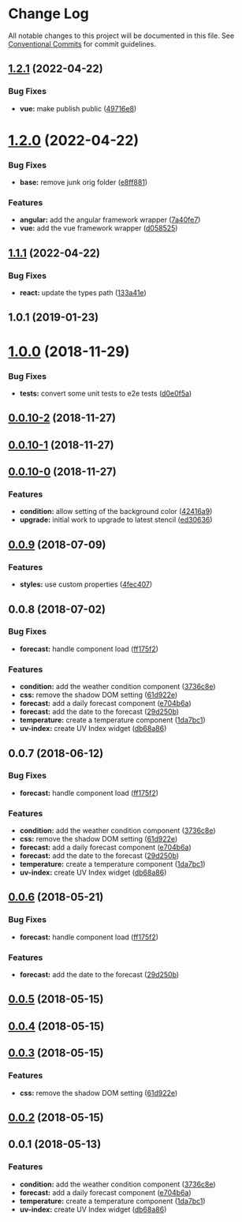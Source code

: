 # Change Log

All notable changes to this project will be documented in this file.
See [Conventional Commits](https://conventionalcommits.org) for commit guidelines.

## [1.2.1](https://github.com/ionic-enterprise/cs-demo-weather-widgets/compare/v1.2.0...v1.2.1) (2022-04-22)

### Bug Fixes

- **vue:** make publish public ([49716e8](https://github.com/ionic-enterprise/cs-demo-weather-widgets/commit/49716e859ecfba8bba463184a75f45720ba34e2d))

# [1.2.0](https://github.com/ionic-enterprise/cs-demo-weather-widgets/compare/v1.1.1...v1.2.0) (2022-04-22)

### Bug Fixes

- **base:** remove junk orig folder ([e8ff881](https://github.com/ionic-enterprise/cs-demo-weather-widgets/commit/e8ff88190506928abce23ac8dedd930c5ef52f19))

### Features

- **angular:** add the angular framework wrapper ([7a40fe7](https://github.com/ionic-enterprise/cs-demo-weather-widgets/commit/7a40fe73b84eab1549cef2071ecdc78609b9ded1))
- **vue:** add the vue framework wrapper ([d058525](https://github.com/ionic-enterprise/cs-demo-weather-widgets/commit/d05852507be466dfb4829a183742aecc56d54992))

## [1.1.1](https://github.com/ionic-enterprise/cs-demo-weather-widgets/compare/v1.1.0...v1.1.1) (2022-04-22)

### Bug Fixes

- **react:** update the types path ([133a41e](https://github.com/ionic-enterprise/cs-demo-weather-widgets/commit/133a41eb513a8548bae7d81bbe37574beb1138a5))

<a name="1.0.1"></a>

## 1.0.1 (2019-01-23)

<a name="1.0.0"></a>

# [1.0.0](https://github.com/kensodemann/csdemo-weather-widgets/compare/v0.0.10-2...v1.0.0) (2018-11-29)

### Bug Fixes

- **tests:** convert some unit tests to e2e tests ([d0e0f5a](https://github.com/kensodemann/csdemo-weather-widgets/commit/d0e0f5a))

<a name="0.0.10-2"></a>

## [0.0.10-2](https://github.com/kensodemann/csdemo-weather-widgets/compare/v0.0.10-1...v0.0.10-2) (2018-11-27)

<a name="0.0.10-1"></a>

## [0.0.10-1](https://github.com/kensodemann/csdemo-weather-widgets/compare/v0.0.10-0...v0.0.10-1) (2018-11-27)

<a name="0.0.10-0"></a>

## [0.0.10-0](https://github.com/kensodemann/csdemo-weather-widgets/compare/v0.0.9...v0.0.10-0) (2018-11-27)

### Features

- **condition:** allow setting of the background color ([42416a9](https://github.com/kensodemann/csdemo-weather-widgets/commit/42416a9))
- **upgrade:** initial work to upgrade to latest stencil ([ed30636](https://github.com/kensodemann/csdemo-weather-widgets/commit/ed30636))

<a name="0.0.9"></a>

## [0.0.9](https://github.com/kensodemann/csdemo-weather-widgets/compare/v0.0.8...v0.0.9) (2018-07-09)

### Features

- **styles:** use custom properties ([4fec407](https://github.com/kensodemann/csdemo-weather-widgets/commit/4fec407))

<a name="0.0.8"></a>

## 0.0.8 (2018-07-02)

### Bug Fixes

- **forecast:** handle component load ([ff175f2](https://github.com/kensodemann/csdemo-weather-widgets/commit/ff175f2))

### Features

- **condition:** add the weather condition component ([3736c8e](https://github.com/kensodemann/csdemo-weather-widgets/commit/3736c8e))
- **css:** remove the shadow DOM setting ([61d922e](https://github.com/kensodemann/csdemo-weather-widgets/commit/61d922e))
- **forecast:** add a daily forecast component ([e704b6a](https://github.com/kensodemann/csdemo-weather-widgets/commit/e704b6a))
- **forecast:** add the date to the forecast ([29d250b](https://github.com/kensodemann/csdemo-weather-widgets/commit/29d250b))
- **temperature:** create a temperature component ([1da7bc1](https://github.com/kensodemann/csdemo-weather-widgets/commit/1da7bc1))
- **uv-index:** create UV Index widget ([db68a86](https://github.com/kensodemann/csdemo-weather-widgets/commit/db68a86))

<a name="0.0.7"></a>

## 0.0.7 (2018-06-12)

### Bug Fixes

- **forecast:** handle component load ([ff175f2](https://github.com/kensodemann/csdemo-weather-widgets/commit/ff175f2))

### Features

- **condition:** add the weather condition component ([3736c8e](https://github.com/kensodemann/csdemo-weather-widgets/commit/3736c8e))
- **css:** remove the shadow DOM setting ([61d922e](https://github.com/kensodemann/csdemo-weather-widgets/commit/61d922e))
- **forecast:** add a daily forecast component ([e704b6a](https://github.com/kensodemann/csdemo-weather-widgets/commit/e704b6a))
- **forecast:** add the date to the forecast ([29d250b](https://github.com/kensodemann/csdemo-weather-widgets/commit/29d250b))
- **temperature:** create a temperature component ([1da7bc1](https://github.com/kensodemann/csdemo-weather-widgets/commit/1da7bc1))
- **uv-index:** create UV Index widget ([db68a86](https://github.com/kensodemann/csdemo-weather-widgets/commit/db68a86))

<a name="0.0.6"></a>

## [0.0.6](https://github.com/kensodemann/csdemo-weather-widgets/compare/v0.0.5...v0.0.6) (2018-05-21)

### Bug Fixes

- **forecast:** handle component load ([ff175f2](https://github.com/kensodemann/csdemo-weather-widgets/commit/ff175f2))

### Features

- **forecast:** add the date to the forecast ([29d250b](https://github.com/kensodemann/csdemo-weather-widgets/commit/29d250b))

<a name="0.0.5"></a>

## [0.0.5](https://github.com/kensodemann/csdemo-weather-widgets/compare/v0.0.4...v0.0.5) (2018-05-15)

<a name="0.0.4"></a>

## [0.0.4](https://github.com/kensodemann/csdemo-weather-widgets/compare/v0.0.3...v0.0.4) (2018-05-15)

<a name="0.0.3"></a>

## [0.0.3](https://github.com/kensodemann/csdemo-weather-widgets/compare/v0.0.3-3...v0.0.3) (2018-05-15)

### Features

- **css:** remove the shadow DOM setting ([61d922e](https://github.com/kensodemann/csdemo-weather-widgets/commit/61d922e))

<a name="0.0.2"></a>

## [0.0.2](https://github.com/kensodemann/csdemo-weather-widgets/compare/v0.0.1...v0.0.2) (2018-05-15)

<a name="0.0.1"></a>

## 0.0.1 (2018-05-13)

### Features

- **condition:** add the weather condition component ([3736c8e](https://github.com/kensodemann/csdemo-weather-widgets/commit/3736c8e))
- **forecast:** add a daily forecast component ([e704b6a](https://github.com/kensodemann/csdemo-weather-widgets/commit/e704b6a))
- **temperature:** create a temperature component ([1da7bc1](https://github.com/kensodemann/csdemo-weather-widgets/commit/1da7bc1))
- **uv-index:** create UV Index widget ([db68a86](https://github.com/kensodemann/csdemo-weather-widgets/commit/db68a86))
